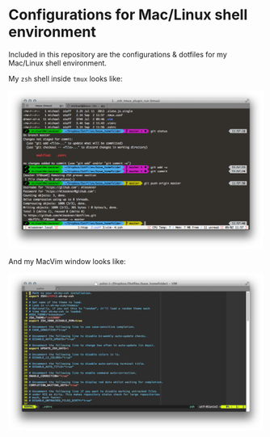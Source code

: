 Configurations for Mac/Linux shell environment
==============================================

Included in this repository are the configurations & dotfiles for my Mac/Linux shell environment.

My `zsh` shell inside `tmux` looks like:

![alt tag](https://raw.githubusercontent.com/mikeokner/dotfiles/master/shell.png)

And my MacVim window looks like:

![alt tag](https://raw.githubusercontent.com/mikeokner/dotfiles/master/vim.png)